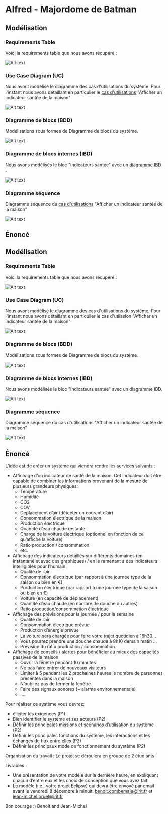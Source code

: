 # Alfred - Majordome de Batman


## Modélisation

### Requirements Table

Voici la requirements table que nous avons récupéré :

![Alt text](/img.jpg?raw=true "Requirements table")

### Use Case Diagram (UC)

Nous avont modélisé le diagramme des cas d'utilisations du systéme. Pour l'instant nous avons détaillant en particulier le [cas d'utilisations](#requirements-table) "Afficher un indicateur santée de la maison"

![Alt text](/img.jpg?raw=true "UC")

### Diagramme de blocs (BDD)

Modélisations sous formes de Diagramme de blocs du systéme.

![Alt text](/img.jpg?raw=true "BDD")


### Diagramme de blocs internes (IBD)

Nous avons modélisés le bloc "Indicateurs santée" avec un [diagramme IBD](#use-case-diagram-uc)
.

![Alt text](/img.jpg?raw=true "IBD")

### Diagramme séquence

Diagramme séquence du [cas d'utilisations](#requirements-table) "Afficher un indicateur santée de la maison"

![Alt text](/img.jpg?raw=true "DS")

## Énoncé

## Modélisation

### Requirements Table

Voici la requirements table que nous avons récupéré :

![Alt text](/img.jpg?raw=true "Requirements table")

### Use Case Diagram (UC)

Nous avont modélisé le diagramme des cas d'utilisations du systéme. Pour l'instant nous avons détaillant en particulier le cas d'utilasion "Afficher un indicateur santée de la maison"

![Alt text](/img.jpg?raw=true "UC")

### Diagramme de blocs (BDD)

Modélisations sous formes de Diagramme de blocs du systéme.

![Alt text](/img.jpg?raw=true "BDD")


### Diagramme de blocs internes (IBD)

Nous avons modélisés le bloc "Indicateurs santée" avec un diagramme IBD.

![Alt text](/img.jpg?raw=true "IBD")

### Diagramme séquence

Diagramme séquence du cas d'utilisations "Afficher un indicateur santée de la maison"

![Alt text](/img.jpg?raw=true "DS")

## Énoncé

L’idée est de créer un système qui viendra rendre les services suivants :

- Affichage d’un indicateur de santé de la maison. Cet indicateur doit être capable de combiner les informations provenant de la mesure de plusieurs grandeurs physiques:
  - Température
  - Humidité
  - CO2
  - COV
  - Déplacement d’air (détecter un courant d’air)
  - Consommation électrique de la maison
  - Production électrique   
  - Quantité d’eau chaude restante 
  - Charge de la voiture électrique (optionnel en fonction de ce qu’affiche la voiture)
  - Ratio production / consommation
  - etc.
- Affichage des indicateurs détaillés sur différents domaines (en instantané et avec des graphiques) / en le ramenant à des indicateurs intelligibles pour l’humain 
  - Qualité de l’air 
  - Consommation électrique (par rapport à une journée type de la saison ou bien en €)
  - Production électrique (par rapport à une journée type de la saison ou bien en €)
  - Voiture (en capacité de déplacement)
  - Quantité d’eau chaude (en nombre de douche ou autres)
  - Ratio production/consommation électrique
- Affichage des prévisions pour la journée / pour la semaine
  - Qualité de l’air
  - Consommation électrique prévue
  - Production d’énergie prévue
  - La voiture sera chargée pour faire votre trajet quotidien à 16h30…
  - Vous pourrez prendre une douche chaude à 8h10 demain matin …
  - Prévision du ratio production / consommation
- Affichage de conseils / alertes pour bénéficier au mieux des capacités passives de la maison
  - Ouvrir la fenêtre pendant 10 minutes
  - Ne pas faire entrer de nouveaux visiteurs
  - Limiter à 5 pendant les 2 prochaines heures le nombre de personnes présentes dans la maison
  - N’oubliez pas de fermer la fenêtre
  - Faire des signaux sonores (~ alarme environnementale)
  - ….

Pour réaliser ce système vous devrez:
- éliciter les exigences (P1)
- Bien identifier le système et ses acteurs (P2)
- Définir les principales missions et scénarios d’utilisation du système (P2)
- Définir les principales fonctions du système, les intéractions et les échanges de flux entre elles (P2)
- Définir les principaux mode de fonctionnement du système (P2)

Organisation du travail : 
Le projet se déroulera en groupe de 2 étudiants

Livrables : 
- Une présentation de votre modèle sur la dernière heure, en expliquant chacun d’entre eux et les choix de conception que vous avez fait. 
- Le modèle (i.e., votre projet Eclipse) qui devra être envoyé par email avant le vendredi 8 décembre à minuit: benoit.combemale@irit.fr et jean-michel.bruel@irit.fr


Bon courage :)
Benoit and Jean-Michel
